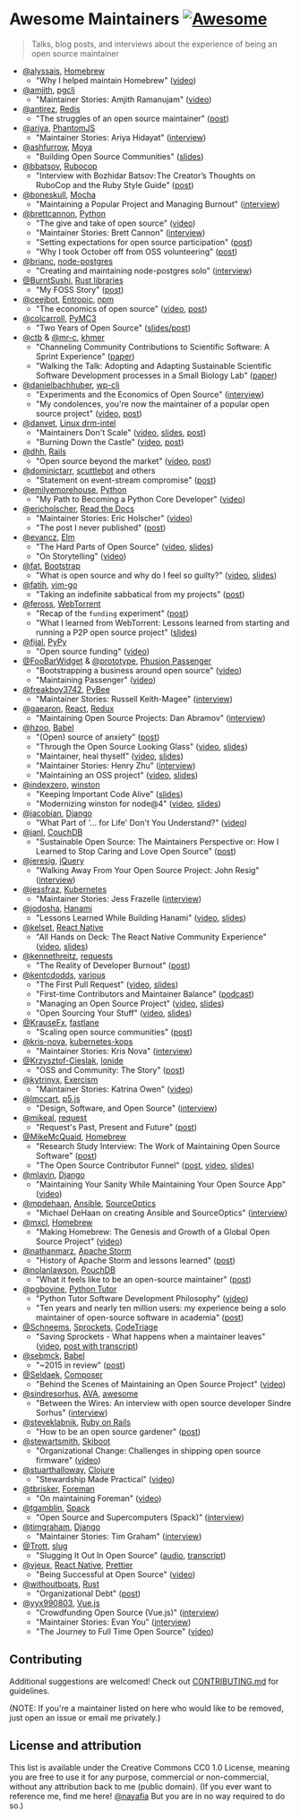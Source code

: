 # Awesome Maintainers [![Awesome](https://awesome.re/badge.svg)](https://awesome.re)

> Talks, blog posts, and interviews about the experience of being an open source maintainer

- [@alyssais](https://github.com/alyssais), [Homebrew](https://github.com/Homebrew/brew)
  - "Why I helped maintain Homebrew" ([video](https://vimeo.com/276832570))
- [@amjith](https://github.com/amjith), [pgcli](https://github.com/dbcli/pgcli)
  - "Maintainer Stories: Amjith Ramanujam" ([video](https://www.youtube.com/watch?v=paS09pRV8bY))
- [@antirez](https://github.com/antirez), [Redis](https://github.com/antirez/redis)
  - "The struggles of an open source maintainer" ([post](http://antirez.com/news/129))
- [@ariya](https://github.com/ariya), [PhantomJS](https://github.com/ariya/phantomjs)
  - "Maintainer Stories: Ariya Hidayat" ([interview](https://github.com/open-source/stories/ariya))
- [@ashfurrow](https://github.com/ashfurrow), [Moya](https://github.com/moya/moya)
  - "Building Open Source Communities" ([slides](https://speakerdeck.com/ashfurrow/building-open-source-communities))
- [@bbatsov](https://github.com/bbatsov), [Rubocop](https://github.com/rubocop-hq/rubocop)
  - "Interview with Bozhidar Batsov: The Creator’s Thoughts on RuboCop and the Ruby Style Guide" ([post](https://blog.sideci.com/interview-with-bozhidar-batsov-99b049b6fd6a))
- [@boneskull](https://github.com/boneskull), [Mocha](https://github.com/mochajs/mocha)
  - "Maintaining a Popular Project and Managing Burnout" ([interview](https://changelog.com/rfc/15))
- [@brettcannon](https://github.com/brettcannon), [Python](https://github.com/python)
  - "The give and take of open source" ([video](https://www.youtube.com/watch?v=y19s6vPpGXA))
  - "Maintainer Stories: Brett Cannon" ([interview](https://github.com/open-source/stories/brettcannon))
  - "Setting expectations for open source participation" ([post](https://snarky.ca/setting-expectations-for-open-source-participation/))
  - "Why I took October off from OSS volunteering" ([post](https://snarky.ca/why-i-took-october-off-from-oss-volunteering/))
- [@brianc](https://github.com/brianc), [node-postgres](https://github.com/brianc/node-postgres)
  - "Creating and maintaining node-postgres solo" ([interview](https://sourcesort.com/interview/brian-carlson-on-creating-and-maintaing-node-pg-solo))
- [@BurntSushi](https://github.com/BurntSushi), [Rust libraries](https://github.com/BurntSushi?tab=repositories)
  - "My FOSS Story" ([post](https://blog.burntsushi.net/foss/))
- [@ceejbot](https://github.com/ceejbot), [Entropic](https://github.com/entropic-dev/entropic), [npm](https://github.com/npm/cli)
  - "The economics of open source" ([video](https://www.youtube.com/watch?v=MO8hZlgK5zc), [post](https://github.com/ceejbot/economics-of-package-management/blob/master/essay.md))
- [@colcarroll](https://github.com/ColCarroll), [PyMC3](https://github.com/pymc-devs/pymc3)
  - "Two Years of Open Source" ([slides/post](https://colcarroll.github.io/open_source_pa/))
- [@ctb](https://github.com/ctb) & [@mr-c](https://github.com/mr-c), [khmer](https://github.com/dib-lab/khmer)
  - "Channeling Community Contributions to Scientific Software: A Sprint Experience" ([paper](https://doi.org/10.5334/jors.96))
  - "Walking the Talk: Adopting and Adapting Sustainable Scientific Software Development processes in a Small Biology Lab" ([paper](http://dx.doi.org/10.5334/jors.35))
- [@danielbachhuber](https://github.com/danielbachhuber), [wp-cli](https://github.com/wp-cli/wp-cli)
  - "Experiments and the Economics of Open Source" ([interview](https://changelog.com/rfc/17))
  - "My condolences, you're now the maintainer of a popular open source project" ([video](https://www.youtube.com/watch?v=ll_lmDZUD4o), [post](https://danielbachhuber.com/2016/06/26/my-condolences-youre-now-the-maintainer-of-a-popular-open-source-project/))
- [@danvet](https://github.com/danvet), [Linux drm-intel](https://cgit.freedesktop.org/drm-intel)
  - "Maintainers Don't Scale" ([video](https://www.youtube.com/watch?v=KJ9Y0midtW4), [slides](http://blog.ffwll.ch/slides/lca-2017.pdf), [post](http://blog.ffwll.ch/2017/01/maintainers-dont-scale.html))
  - "Burning Down the Castle" ([video](https://www.youtube.com/watch?v=BB0luXmuo3g&t=90s), [post](http://blog.ffwll.ch/2018/02/lca-sydney.html))
- [@dhh](https://github.com/dhh), [Rails](https://github.com/rails)
  - "Open source beyond the market" ([video](https://www.youtube.com/watch?v=VBwWbFpkltg), [post](https://m.signalvnoise.com/open-source-beyond-the-market/))
- [@dominictarr](https://github.com/dominictarr), [scuttlebot](https://github.com/ssbc/scuttlebot) and others
  - "Statement on event-stream compromise" ([post](https://gist.github.com/dominictarr/9fd9c1024c94592bc7268d36b8d83b3a))
- [@emilyemorehouse](https://github.com/emilyemorehouse), [Python](https://github.com/python)
  - "My Path to Becoming a Python Core Developer" ([video](https://www.youtube.com/watch?v=rOzUMQW4p0Y))
- [@ericholscher](https://github.com/ericholscher), [Read the Docs](https://github.com/rtfd/readthedocs.org)
  - "Maintainer Stories: Eric Holscher" ([video](https://www.youtube.com/watch?v=us_3IGG6leM&t=1s))
  - "The post I never published" ([post](http://ericholscher.com/blog/2018/feb/7/the-post-i-never-published/))
- [@evancz](https://github.com/evancz), [Elm](https://github.com/elm/compiler)
  - "The Hard Parts of Open Source" ([video](https://www.youtube.com/watch?v=o_4EX4dPppA), [slides](https://prezi.com/oowcpzsnwp-8/the-hard-parts-of-open-source/))
  - "On Storytelling" ([video](https://www.deconstructconf.com/2017/evan-czaplicki-on-storytelling))
- [@fat](https://github.com/fat), [Bootstrap](https://github.com/twbs/bootstrap/)
  - "What is open source and why do I feel so guilty?" ([video](https://www.youtube.com/watch?v=UIDb6VBO9os), [slides](http://fat.github.io/slides-os-guilt/))
- [@fatih](https://github.com/fatih), [vim-go](https://github.com/fatih/vim-go)
  - "Taking an indefinite sabbatical from my projects" ([post](https://arslan.io/2018/10/09/taking-an-indefinite-sabbatical-from-my-projects/))
- [@feross](http://github.com/feross), [WebTorrent](https://github.com/webtorrent/webtorrent)
  - "Recap of the `funding` experiment" ([post](https://feross.org/funding-experiment-recap/))
  - "What I learned from WebTorrent: Lessons learned from starting and running a P2P open source project" ([slides](https://speakerdeck.com/feross/what-i-learned-from-webtorrent))
- [@fijal](https://github.com/fijal), [PyPy](https://github.com/pypy/)
  - "Open source funding" ([video](https://www.youtube.com/watch?v=bxNkupqI964))
- [@FooBarWidget](https://github.com/FooBarWidget) & [@prototype](https://github.com/prototype), [Phusion Passenger](https://github.com/phusion)
  - "Bootstrapping a business around open source" ([video](https://youtu.be/uHaMpLyMOL0))
  - "Maintaining Passenger" ([video](https://vimeo.com/276832741))
- [@freakboy3742](https://github.com/freakboy3742), [PyBee](https://github.com/pybee)
  - "Maintainer Stories: Russell Keith-Magee" ([interview](https://github.com/open-source/stories/freakboy3742))
- [@gaearon](https://github.com/gaearon), [React](https://github.com/facebook/react), [Redux](https://github.com/reactjs/redux)
  - "Maintaining Open Source Projects: Dan Abramov" ([interview](https://www.youtube.com/watch?v=-QbyRas7gUA))
- [@hzoo](https://github.com/hzoo), [Babel](https://github.com/babel/babel)
  - "(Open) source of anxiety" ([post](https://increment.com/open-source/open-source-of-anxiety/))
  - "Through the Open Source Looking Glass" ([video](https://www.youtube.com/watch?v=h0sfFX7WH1c), [slides](https://github.com/hzoo/through-the-open-source-looking-glass))
  - "Maintainer, heal thyself" ([video](https://www.youtube.com/watch?v=iFgSvLUzQSU), [slides](https://hzoo.github.io/maintainer-heal-thyself/assets/player/KeynoteDHTMLPlayer.html#0))
  - "Maintainer Stories: Henry Zhu" ([interview](https://github.com/open-source/stories/hzoo))
  - "Maintaining an OSS project" ([video](https://www.youtube.com/watch?list=PL37ZVnwpeshFmAPr65sU2O5WMs7_CGjs_&v=_iToM2KC0QE), [slides](https://hzoo.github.io/maintaining-an-oss-project/assets/player/KeynoteDHTMLPlayer.html#0))
- [@indexzero](https://github.com/indexzero), [winston](https://github.com/winston)
  - "Keeping Important Code Alive" ([slides](https://speakerdeck.com/indexzero/keeping-important-code-alive-seattlejs-march-2015))
  - "Modernizing winston for node@4" ([video](https://www.youtube.com/watch?v=uPw7QIx3JZM), [slides](https://speakerdeck.com/indexzero/modernizing-winston-for-node-at-4))
- [@jacobian](https://github.com/jacobian), [Django](https://github.com/django/django)
  - "What Part of '... for Life' Don't You Understand?" ([video](https://www.youtube.com/watch?v=EqcuzSwySR4))
- [@janl](https://github.com/janl), [CouchDB](https://github.com/apache/couchdb)
  - "Sustainable Open Source: The Maintainers Perspective or: How I Learned to Stop Caring and Love Open Source" ([post](http://writing.jan.io/2017/03/06/sustainable-open-source-the-maintainers-perspective-or-how-i-learned-to-stop-caring-and-love-open-source.html))
- [@jeresig](https://github.com/jeresig), [jQuery](https://github.com/jquery/jquery)
  - "Walking Away From Your Open Source Project: John Resig" ([interview](https://www.youtube.com/watch?v=K9HGec2RA-Q))
- [@jessfraz](https://github.com/jessfraz), [Kubernetes](https://github.com/kubernetes)
  - "Maintainer Stories: Jess Frazelle ([interview](https://github.com/open-source/stories/jessfraz))
- [@jodosha](https://github.com/jodosha), [Hanami](https://github.com/hanami)
  - "Lessons Learned While Building Hanami" ([video](https://www.youtube.com/watch?v=0RyitUKfUFE), [slides](https://speakerdeck.com/jodosha/lessons-learned-while-building-hanami))
- [@kelset](https://github.com/kelset), [React Native](https://github.com/facebook/react-native)
  - "All Hands on Deck: The React Native Community Experience" ([video](https://youtu.be/OVzMw3vYrDI), [slides](https://speakerdeck.com/kelset/all-hands-on-deck-the-rn-community-experience))
- [@kennethreitz](https://github.com/kennethreitz), [requests](https://github.com/requests/requests)
  - "The Reality of Developer Burnout" ([post](https://www.kennethreitz.org/essays/the-reality-of-developer-burnout))
- [@kentcdodds](https://github.com/kentcdodds), [various](https://github.com/kentcdodds)
  - "The First Pull Request" ([video](https://www.youtube.com/watch?v=HjgZQeMrw6c&list=PLV5CVI1eNcJgNqzNwcs4UKrlJdhfDjshf), [slides](http://slides.com/kentcdodds/1st-pr))
  - "First-time Contributors and Maintainer Balance" ([podcast](https://changelog.com/podcast/246))
  - "Managing an Open Source Project" ([video](https://www.youtube.com/watch?v=jKI1Kj5VXqE&index=23&list=PLV5CVI1eNcJgNqzNwcs4UKrlJdhfDjshf), [slides](http://slides.com/kentcdodds/manage-oss))
  - "Open Sourcing Your Stuff" ([video](https://www.youtube.com/watch?v=Zlu3QvuwruY&index=28&list=PLV5CVI1eNcJgNqzNwcs4UKrlJdhfDjshf), [slides](http://slides.com/kentcdodds/open-source-your-stuff))
- [@KrauseFx](https://github.com/krausefx), [fastlane](https://github.com/fastlane/fastlane)
  - "Scaling open source communities" ([post](https://krausefx.com/blog/scaling-open-source-communities))
- [@kris-nova](https://github.com/kris-nova), [kubernetes-kops](https://github.com/kubernetes/kops)
  - "Maintainer Stories: Kris Nova" ([interview](https://github.com/open-source/stories/kris-nova))
- [@Krzysztof-Cieslak](https://github.com/Krzysztof-Cieslak), [Ionide](https://github.com/ionide)
  - "OSS and Community: The Story" ([post](http://kcieslak.io/OSS-The-Story))
- [@kytrinyx](https://github.com/kytrinyx), [Exercism](https://github.com/exercism)
  - "Maintainer Stories: Katrina Owen" ([video](https://www.youtube.com/watch?v=MjKwvdF7SrA))
- [@lmccart](https://github.com/lmccart), [p5.js](https://github.com/processing/p5.js)
  - "Design, Software, and Open Source" ([interview](https://changelog.com/rfc/19))
- [@mikeal](https://github.com/mikeal), [request](https://github.com/request/request/)
  - "Request's Past, Present and Future" ([post](https://github.com/request/request/issues/3142))
- [@MikeMcQuaid](https://github.com/MikeMcQuaid), [Homebrew](https://github.com/Homebrew)
  - "Research Study Interview: The Work of Maintaining Open Source Software" ([post](https://mikemcquaid.com/2019/05/20/research-study-interview-work-of-maintaining-open-source-software/))
  - "The Open Source Contributor Funnel" ([post](https://mikemcquaid.com/2018/08/14/the-open-source-contributor-funnel-why-people-dont-contribute-to-your-open-source-project/), [video](https://www.youtube.com/watch?v=OsOZpF6LFcw), [slides](http://mikemcquaid.com/talks/the-open-source-contributor-funnel/))
- [@mlavin](https://github.com/mlavin), [Django](https://github.com/django/django)
  - "Maintaining Your Sanity While Maintaining Your Open Source App" ([video](https://www.youtube.com/watch?v=xgWFTrXn0_U))
- [@mpdehaan](https://github.com/mpdehaan), [Ansible](https://github.com/ansible/ansible), [SourceOptics](https://bitbucket.org/laserllama/sourceoptics/src/master/)
  - "Michael DeHaan on creating Ansible and SourceOptics" ([interview](https://www.sourcesort.com/interview/michael-dehaan-on-creating-ansible-and-sourceoptics))
- [@mxcl](https://github.com/mxcl), [Homebrew](https://github.com/Homebrew)
  - "Making Homebrew: The Genesis and Growth of a Global Open Source Project" ([video](https://www.youtube.com/watch?v=Q81q0LilL1s))
- [@nathanmarz](https://github.com/nathanmarz), [Apache Storm](https://github.com/apache/storm)
  - "History of Apache Storm and lessons learned" ([post](http://nathanmarz.com/blog/history-of-apache-storm-and-lessons-learned.html))
- [@nolanlawson](https://github.com/nolanlawson), [PouchDB](https://github.com/pouchdb/pouchdb)
  - "What it feels like to be an open-source maintainer" ([post](https://nolanlawson.com/2017/03/05/what-it-feels-like-to-be-an-open-source-maintainer/))
- [@pgbovine](https://github.com/pgbovine), [Python Tutor](https://github.com/pgbovine/OnlinePythonTutor)
  - "Python Tutor Software Development Philosophy" ([video](https://www.youtube.com/watch?v=sVtXLdBRfyE))
  - "Ten years and nearly ten million users: my experience being a solo maintainer of open-source software in academia" ([post](http://pgbovine.net/python-tutor-ten-years.htm))
- [@Schneems](https://github.com/Schneems), [Sprockets](https://github.com/rails/sprockets), [CodeTriage](https://www.codetriage.com)
  - "Saving Sprockets - What happens when a maintainer leaves" ([video](https://www.youtube.com/watch?v=qxaE8yblHPk), [post with transcript](https://www.schneems.com/2016/05/31/saving-sprockets.html))
- [@sebmck](https://github.com/sebmck), [Babel](https://github.com/babel/babel)
  - "~2015 in review" ([post](https://medium.com/@sebmck/2015-in-review-51ac7035e272))
- [@Seldaek](https://github.com/Seldaek), [Composer](https://github.com/composer/composer)
  - "Behind the Scenes of Maintaining an Open Source Project" ([video](https://www.youtube.com/watch?v=Ci_I0ATr748))
- [@sindresorhus](https://github.com/sindresorhus), [AVA](https://github.com/avajs/ava), [awesome](https://github.com/sindresorhus/awesome)
  - "Between the Wires: An interview with open source developer Sindre Sorhus" ([interview](https://medium.freecodecamp.org/sindre-sorhus-8426c0ed785d))
- [@steveklabnik](https://github.com/steveklabnik), [Ruby on Rails](https://github.com/rails/rails)
  - "How to be an open source gardener" ([post](http://words.steveklabnik.com/how-to-be-an-open-source-gardener))
- [@stewartsmith](https://github.com/stewartsmith), [Skiboot](https://github.com/open-power/skiboot)
  - "Organizational Change: Challenges in shipping open source firmware" ([video](https://www.youtube.com/watch?v=JngZkC-TVHc))
- [@stuarthalloway](https://github.com/stuarthalloway), [Clojure](https://github.com/clojure/clojure)
  - "Stewardship Made Practical" ([video](https://www.youtube.com/watch?v=_sEOXNmzv4g))
- [@tbrisker](https://github.com/tbrisker), [Foreman](https://github.com/theforeman/foreman)
  - "On maintaining Foreman" ([video](https://vimeo.com/276832413))
- [@tgamblin](https://github.com/tgamblin), [Spack](https://github.com/spack/spack)
  - "Open Source and Supercomputers (Spack)" ([interview](https://changelog.com/rfc/13))
- [@timgraham](https://github.com/timgraham), [Django](https://www.djangoproject.com/)
  - "Maintainer Stories: Tim Graham" ([interview](https://github.com/open-source/stories/timgraham))
- [@Trott](https://github.com/Trott), [slug](https://github.com/Trott/slug)
  - "Slugging It Out In Open Source" ([audio](https://soundcloud.com/rich-trott/slugging-it-out-in-open-source), [transcript](https://medium.com/@Trott/slugging-it-out-in-open-source-a62f554b6e2))
- [@vjeux](https://github.com/vjeux), [React Native](https://github.com/facebook/react-native), [Prettier](https://github.com/prettier/prettier)
  - "Being Successful at Open Source" ([video](https://www.youtube.com/watch?v=nRF0OVQL9Nw))
- [@withoutboats](https://github.com/withoutboats), [Rust](https://github.com/rust-lang)
  - "Organizational Debt" ([post](https://boats.gitlab.io/blog/post/rust-2019/))
- [@yyx990803](https://github.com/yyx990803), [Vue.js](https://github.com/vuejs)
  - "Crowdfunding Open Source (Vue.js)" ([interview](https://changelog.com/rfc/12))
  - "Maintainer Stories: Evan You" ([interview](https://github.com/open-source/stories/yyx990803))
  - "The Journey to Full Time Open Source" ([video](https://www.youtube.com/watch?v=SXjA1aIM35E))

## Contributing

Additional suggestions are welcomed! Check out [CONTRIBUTING.md](CONTRIBUTING.md) for guidelines.

(NOTE: If you're a maintainer listed on here who would like to be removed, just open an issue or email me privately.)

## License and attribution

This list is available under the Creative Commons CC0 1.0 License, meaning you are free to use it for any purpose, commercial or non-commercial, without any attribution back to me (public domain). (If you ever want to reference me, find me here! [@nayafia](http://twitter.com/nayafia) But you are in no way required to do so.)
